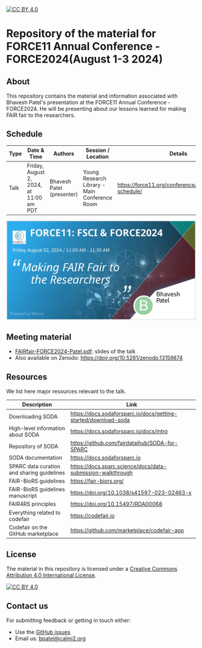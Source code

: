 [![CC BY 4.0][cc-by-shield]][cc-by]

[cc-by]: http://creativecommons.org/licenses/by/4.0/
[cc-by-shield]: https://img.shields.io/badge/License-CC%20BY%204.0-lightgrey.svg
[cc-by-image]: https://i.creativecommons.org/l/by/4.0/88x31.png

# Repository of the material for FORCE11 Annual Conference - FORCE2024(August 1-3 2024)

## About

This repository contains the material and information associated with Bhavesh Patel's presentation at the FORCE11 Annual Conference - FORCE2024. He will be presenting about our lessons learned for making FAIR fair to the researchers.

## Schedule

| Type            | Date & Time             | Authors                          | Session / Location                                              | Details |
| --------------- | -----------------|--------------------------------- |------------------------------------------------------ |------------------- |
| Talk      |  Friday, August 2, 2024, at 11:00 am PDT | Bhavesh Patel (presenter)|  Young Research Library - Main Conference Room | https://force11.org/conference/post/force2024-schedule/

<p align="center">
  <img src="force2024-patel.png" alt="interface" width="600">
  <br/>
  </img>
</p>


## Meeting material
- [FAIRfair-FORCE2024-Patel.pdf](FAIRfair-FORCE2024-Patel.pdf): slides of the talk
- Also available on Zenodo: https://doir.org/10.5281/zenodo.13159874

## Resources

We list here major resources relevant to the talk.

| Description                                         | Link                                                              |
| --------------------------------------------------  | ----------------------------------------------------------------- |
| Downloading SODA                             | https://docs.sodaforsparc.io/docs/getting-started/download-soda |
| High-level information about SODA                             | https://docs.sodaforsparc.io/docs/intro  |
| Repository of SODA             | https://github.com/fairdataihub/SODA-for-SPARC|
| SODA documentation  | https://docs.sodaforsparc.io |
| SPARC data curation and sharing guidelines  | https://docs.sparc.science/docs/data-submission-walkthrough |
| FAIR-BioRS guidelines                           | https://fair-biors.org/ |
| FAIR-BioRS guidelines manuscript                          | https://doi.org/10.1038/s41597-023-02463-x |
| FAIR4RS principles                          | https://doi.org/10.15497/RDA00068 |
| Everything related to codefair                         | https://codefair.io |
| Codefair on the GitHub marketplace                         | https://github.com/marketplace/codefair-app |



## License
The material in this repository is licensed under a
[Creative Commons Attribution 4.0 International License][cc-by].

[![CC BY 4.0][cc-by-image]][cc-by]

## Contact us
For submitting feedback or getting in touch either:
- Use the [GitHub issues](https://github.com/fairdataihub/FAIRfair-FORCE2024/issues) 
- Email us: bpatel@calmi2.org

